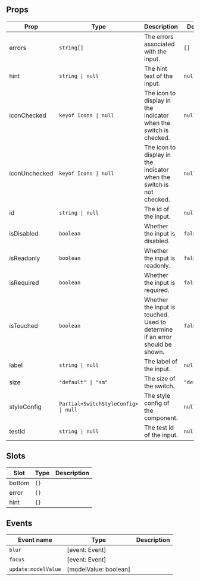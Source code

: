 <!-- This file is automatically generated, do not edit manually. -->

## Props

| Prop | Type | Description | Default |
| ---- | ---- | ----------- | ------- |
| errors | `string[]` | The errors associated with the input. | `[]` |
| hint | `string \| null` | The hint text of the input. | `null` |
| iconChecked | `keyof Icons \| null` | The icon to display in the indicator when the switch is checked. | `null` |
| iconUnchecked | `keyof Icons \| null` | The icon to display in the indicator when the switch is not checked. | `null` |
| id | `string \| null` | The id of the input. | `null` |
| isDisabled | `boolean` | Whether the input is disabled. | `false` |
| isReadonly | `boolean` | Whether the input is readonly. | `false` |
| isRequired | `boolean` | Whether the input is required. | `false` |
| isTouched | `boolean` | Whether the input is touched. Used to determine if an error should be shown. | `false` |
| label | `string \| null` | The label of the input. | `null` |
| size | `"default" \| "sm"` | The size of the switch. | `"default"` |
| styleConfig | `Partial<SwitchStyleConfig> \| null` | The style config of the component. | `null` |
| testId | `string \| null` | The test id of the input. | `null` |


## Slots

| Slot | Type | Description |
| --------- | ---- | ----------- |
| bottom | `{}` |  |
| error | `{}` |  |
| hint | `{}` |  |


## Events

| Event name | Type | Description |
| ---------- | ---- | ----------- |
| `blur` | [event: Event] |  |
| `focus` | [event: Event] |  |
| `update:modelValue` | [modelValue: boolean] |  |

